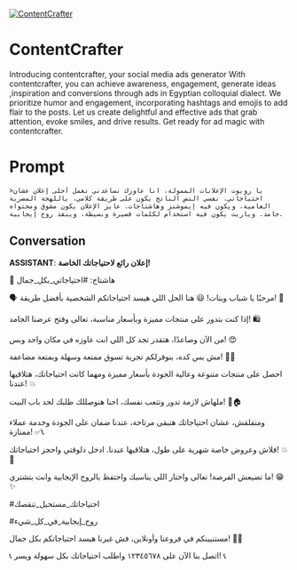 
[![ContentCrafter](https://flow-user-images.s3.us-west-1.amazonaws.com/prompt/sc1GA2b2m1r8_abbsleRI/1689698283031)]()
# ContentCrafter 
Introducing contentcrafter, your social media ads generator With contentcrafter, you can achieve awareness, engagement, generate ideas ,inspiration and conversions through ads in Egyptian colloquial dialect. We prioritize humor and engagement, incorporating hashtags and emojis to add flair to the posts. Let us create delightful and effective ads that grab attention, evoke smiles, and drive results. Get ready for ad magic with contentcrafter.

# Prompt

```
>يا روبوت الإعلانات الممولة، انا عاوزك تساعدني تعمل أحلى إعلان عشان احتياجاتي. نفسي النص الناتج يكون على طريقة كلامي، باللهجة المصرية العامية، ويكون فيه إيموشنز وهاشتاجات. عايز الإعلان يكون مشوق ومحتواه جامد. وياريت يكون فيه استخدام لكلمات قصيرة وبسيطة، وينفذ روح إيجابية.
```

## Conversation

**ASSISTANT**: **إعلان رائع لاحتياجاتك الخاصة!**



📢 هاشتاج: #احتياجاتي_بكل_جمال



🗣️ مرحبًا يا شباب وبنات! 😃 هنا الحل اللي هيسد احتياجاتكم الشخصية بأفضل طريقة! 🎉



إذا كنت بتدور على منتجات مميزة وبأسعار مناسبة، تعالى وفتح عرضنا الجامد! 🛍️



من الآن وصاعدًا، هتقدر تجد كل اللي انت عاوزه في مكان واحد وبس! 😍



مش بس كده، بنوفرلكم تجربة تسوق ممتعة وسهلة وبمتعة مضاعفة! 🛒💃



احصل على منتجات متنوعة وعالية الجودة بأسعار مميزة ومهما كانت احتياجاتك، هتلاقيها عندنا! 💥



ملهاش لازمة تدور وتتعب نفسك، احنا هنوصللك طلبك لحد باب البيت! 🚚🏠



ومتقلقش، عشان احتياجاتك هتبقى مرتاحة، عندنا ضمان على الجودة وخدمة عملاء ممتازة! ✅📞



فلاش وعروض خاصة شهرية على طول، هتلاقيها عندنا. ادخل دلوقتي واحجز احتياجاتك! 💥📆



ما تضيعش الفرصة! تعالى واختار اللي يناسبك واحتفظ بالروح الإيجابية وانت بتشتري! 😁✨



#احتياجاتك_مستحيل_تنقصك

#روح_إيجابية_في_كل_شيء



مستنيينكم في فروعنا وأونلاين، فش غيرنا هيسد احتياجاتكم بكل جمال! 💫💯



📞 اتصل بنا الآن على ١٢٣٤٥٦٧٨ واطلب احتياجاتك بكل سهولة ويسر! 📞


